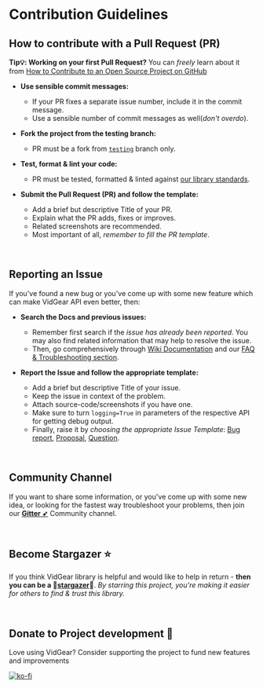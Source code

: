 # Contribution Guidelines

## How to contribute with a Pull Request (PR)

**Tip:bulb:: Working on your first Pull Request?** You can *freely* learn about it from [How to Contribute to an Open Source Project on GitHub][PR]

* **Use sensible commit messages:**
  * If your PR fixes a separate issue number, include it in the commit message.
  * Use a sensible number of commit messages as well(_don't overdo_).

* **Fork the project from the testing branch:**
  * PR must be a fork from [`testing`][testing-br] branch only.

* **Test, format & lint your code:**
  * PR must be tested, formatted & linted against [our library standards][test]. 

* **Submit the Pull Request (PR) and follow the template:**
  * Add a brief but descriptive Title of your PR.
  * Explain what the PR adds, fixes or improves.
  * Related screenshots are recommended.
  * Most important of all, *remember to fill the PR template*.

&nbsp; 

## Reporting an Issue

If you've found a new  bug or you've come up with some new feature which can make VidGear API even better, then:

* **Search the Docs and previous issues:**
  * Remember first search if the *issue has already been reported*. You may also find related information that may help to resolve the issue. 
  * Then, go comprehensively through [Wiki Documentation][wiki] and our [FAQ & Troubleshooting section][faq].

* **Report the Issue and follow the appropriate template:**
  * Add a brief but descriptive Title of your issue.
  * Keep the issue in context of the problem.
  * Attach source-code/screenshots if you have one.
  * Make sure to turn `logging=True` in parameters of the respective API for getting debug output. 
  * Finally, raise it by *choosing the appropriate Issue Template*: [Bug report][bug], [Proposal][proposal], [Question][question].

&nbsp; 


## Community Channel

If you want to share some information, or you've come up with some new idea, or looking for the fastest way troubleshoot your problems, then join our [**Gitter ➶**][gitter] Community channel.


&nbsp;

## Become Stargazer :star:

If you think VidGear library is helpful and would like to help in return - **then you can be a :star2:[stargazer][stars]:star2:**. _By starring this project, you're making it easier for others to find & trust this library._

&nbsp;

## Donate to Project development :heart_decoration:

Love using VidGear? Consider supporting the project to fund new features and improvements

[![ko-fi][kofi-badge]][kofi]

<!--
Internal URLs
-->
[Coffee-badge]:https://abhitronix.github.io/img/vidgear/orange_img.png
[coffee]:https://www.buymeacoffee.com/2twOXFvlA
[kofi-badge]:https://www.ko-fi.com/img/githubbutton_sm.svg
[kofi]: https://ko-fi.com/W7W8WTYO
[wiki]:https://github.com/abhiTronix/vidgear/wiki
[PR]: https://egghead.io/series/how-to-contribute-to-an-open-source-project-on-github
[test]: https://github.com/abhiTronix/vidgear/tree/testing#testing-formatting--linting
[gitter]:https://gitter.im/vidgear/community?utm_source=badge&utm_medium=badge&utm_campaign=pr-badge
[faq]: https://github.com/abhiTronix/vidgear/wiki/FAQ-&-Troubleshooting
[testing-br]: https://github.com/abhiTronix/vidgear/tree/testing
[bug]: https://github.com/abhiTronix/vidgear/issues/new?labels=issue%3A+bug&template=bug_report.md
[proposal]: https://github.com/abhiTronix/vidgear/issues/new?labels=issue%3A+proposal&template=proposal.md
[question]: https://github.com/abhiTronix/vidgear/issues/new?labels=issue%3A+question&template=question.md
[stars]: https://github.com/abhiTronix/vidgear/stargazers